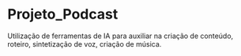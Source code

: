# Projeto_Podcast
Utilização de ferramentas de IA para auxiliar na criação de conteúdo, roteiro, sintetização de voz, criação de música.
